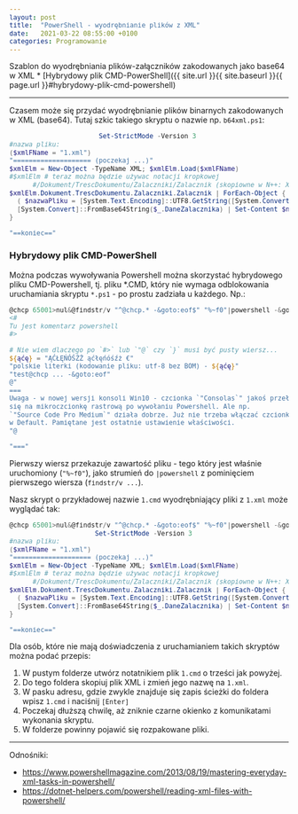 ```yaml
---
layout: post
title:  "PowerShell - wyodrębnianie plików z XML"
date:   2021-03-22 08:55:00 +0100
categories: Programowanie
---
```


Szablon do wyodrębniania plików-załączników zakodowanych jako base64 w XML * [Hybrydowy plik CMD-PowerShell]({{ site.url }}{{ site.baseurl }}{{ page.url }}#hybrydowy-plik-cmd-powershell)

----


Czasem może się przydać wyodrębnianie plików binarnych zakodowanych w XML (base64). Tutaj szkic takiego skryptu o nazwie np. `b64xml.ps1`:

````powershell
                       Set-StrictMode -Version 3
#nazwa pliku:
($xmlFName = "1.xml")
"==================== (poczekaj ...)"
$xmlElm = New-Object -TypeName XML; $xmlElm.Load($xmlFName) 
#$xmlElm # teraz można będzie używac notacji kropkowej
      #/Dokument/TrescDokumentu/Zalaczniki/Zalacznik (skopiowne w N++: XML Tools / Current XML Path)
$xmlElm.Dokument.TrescDokumentu.Zalaczniki.Zalacznik | ForEach-Object {
  ( $nazwaPliku = [System.Text.Encoding]::UTF8.GetString([System.Convert]::FromBase64String( $_.nazwaPliku )) )
  [System.Convert]::FromBase64String($_.DaneZalacznika) | Set-Content $nazwaPliku -Encoding Byte
}

"==koniec=="
````

### Hybrydowy plik CMD-PowerShell

Można podczas wywoływania Powershell można skorzystać hybrydowego pliku CMD-Powershell, tj. pliku *.CMD, który nie wymaga odblokowania uruchamiania skryptu `*.ps1` - po prostu zadziała u każdego. Np.: 

````powershell
@chcp 65001>nul&@findstr/v "^@chcp.* -&goto:eof$" "%~f0"|powershell -&goto:eof
<#
Tu jest komentarz powershell
#>

# Nie wiem dlaczego po `#>` lub `"@` czy `}` musi być pusty wiersz...
${ąćę} = "ĄĆŁĘŃÓŚŹŻ ąćłęńóśźż €" 
"polskie literki (kodowanie pliku: utf-8 bez BOM) - ${ąćę}" 
"test@chcp ... -&goto:eof"
@"
===
Uwaga - w nowej wersji konsoli Win10 - czcionka `"Consolas`" jakoś przełącza 
się na mikroczcionkę rastrową po wywołaniu Powershell. Ale np. 
`"Source Code Pro Medium`" działa dobrze. Już nie trzeba włączać czcionki 
w Default. Pamiętane jest ostatnie ustawienie właściwości.
"@

"==="
````

Pierwszy wiersz przekazuje zawartość pliku - tego który jest właśnie uruchomiony (`"%~f0"`), jako strumień do `|powershell` z pominięciem pierwszego wiersza (`findstr/v ...`). 

Nasz skrypt o przykładowej nazwie `1.cmd` wyodrębniający pliki z `1.xml` może wyglądać tak:

````powershell
@chcp 65001>nul&@findstr/v "^@chcp.* -&goto:eof$" "%~f0"|powershell -&goto:eof
                      Set-StrictMode -Version 3
#nazwa pliku:
($xmlFName = "1.xml")
"==================== (poczekaj ...)"
$xmlElm = New-Object -TypeName XML; $xmlElm.Load($xmlFName) 
#$xmlElm # teraz można będzie używac notacji kropkowej
      #/Dokument/TrescDokumentu/Zalaczniki/Zalacznik (skopiowne w N++: XML Tools / Current XML Path)
$xmlElm.Dokument.TrescDokumentu.Zalaczniki.Zalacznik | ForEach-Object {
  ( $nazwaPliku = [System.Text.Encoding]::UTF8.GetString([System.Convert]::FromBase64String( $_.nazwaPliku )) )   
  [System.Convert]::FromBase64String($_.DaneZalacznika) | Set-Content $nazwaPliku -Encoding Byte
}

"==koniec=="
````

Dla osób, które nie mają doświadczenia z uruchamianiem takich skryptów można podać przepis:

1. W pustym folderze utwórz notatnikiem plik `1.cmd` o trześci jak powyżej.
2. Do tego foldera skopiuj plik XML i zmień jego nazwę na `1.xml`.
3. W pasku adresu, gdzie zwykle znajduje się zapis ścieżki do foldera wpisz `1.cmd` i naciśnij `[Enter]`
4. Poczekaj dłuższą chwilę, aż zniknie czarne okienko z komunikatami wykonania skryptu.
5. W folderze powinny pojawić się rozpakowane pliki.

----
Odnośniki:
* <https://www.powershellmagazine.com/2013/08/19/mastering-everyday-xml-tasks-in-powershell/>
* <https://dotnet-helpers.com/powershell/reading-xml-files-with-powershell/>


<style> code {font-size: smaller;} </style>
